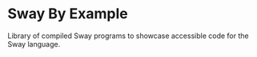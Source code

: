 # Sway By Example

Library of compiled Sway programs to showcase accessible code for the Sway language.
